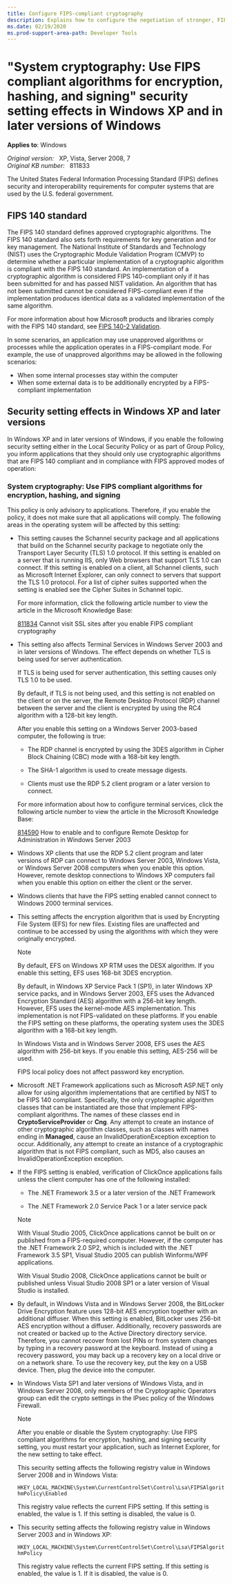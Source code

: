 ```yaml
---
title: Configure FIPS-compliant cryptography
description: Explains how to configure the negotiation of stronger, FIPS-compliant cryptography in Windows by enabling certain security settings.
ms.date: 02/19/2020
ms.prod-support-area-path: Developer Tools
---
```

# "System cryptography: Use FIPS compliant algorithms for encryption, hashing, and signing" security setting effects in Windows XP and in later versions of Windows

**Applies to**: Windows

_Original version:_ &nbsp; XP, Vista, Server 2008, 7  
_Original KB number:_ &nbsp; 811833

The United States Federal Information Processing Standard (FIPS) defines security and interoperability requirements for computer systems that are used by the U.S. federal government.

## FIPS 140 standard

The FIPS 140 standard defines approved cryptographic algorithms. The FIPS 140 standard also sets forth requirements for key generation and for key management. The National Institute of Standards and Technology (NIST) uses the Cryptographic Module Validation Program (CMVP) to determine whether a particular implementation of a cryptographic algorithm is compliant with the FIPS 140 standard. An implementation of a cryptographic algorithm is considered FIPS 140-compliant only if it has been submitted for and has passed NIST validation. An algorithm that has not been submitted cannot be considered FIPS-compliant even if the implementation produces identical data as a validated implementation of the same algorithm.

For more information about how Microsoft products and libraries comply with the FIPS 140 standard, see [FIPS 140-2 Validation](https://technet.microsoft.com/library/cc750357.aspx).

In some scenarios, an application may use unapproved algorithms or processes while the application operates in a FIPS-compliant mode. For example, the use of unapproved algorithms may be allowed in the following scenarios:

- When some internal processes stay within the computer
- When some external data is to be additionally encrypted by a FIPS-compliant implementation

## Security setting effects in Windows XP and later versions

In Windows XP and in later versions of Windows, if you enable the following security setting either in the Local Security Policy or as part of Group Policy, you inform applications that they should only use cryptographic algorithms that are FIPS 140 compliant and in compliance with FIPS approved modes of operation:

### System cryptography: Use FIPS compliant algorithms for encryption, hashing, and signing

This policy is only advisory to applications. Therefore, if you enable the policy, it does not make sure that all applications will comply. The following areas in the operating system will be affected by this setting:

- This setting causes the Schannel security package and all applications that build on the Schannel security package to negotiate only the Transport Layer Security (TLS) 1.0 protocol. If this setting is enabled on a server that is running IIS, only Web browsers that support TLS 1.0 can connect. If this setting is enabled on a client, all Schannel clients, such as Microsoft Internet Explorer, can only connect to servers that support the TLS 1.0 protocol. For a list of cipher suites supported when the setting is enabled see the Cipher Suites in Schannel topic.

   For more information, click the following article number to view the article in the Microsoft Knowledge Base:

   [811834](https://support.microsoft.com/help/811834) Cannot visit SSL sites after you enable FIPS compliant cryptography

- This setting also affects Terminal Services in Windows Server 2003 and in later versions of Windows. The effect depends on whether TLS is being used for server authentication.

   If TLS is being used for server authentication, this setting causes only TLS 1.0 to be used.

   By default, if TLS is not being used, and this setting is not enabled on the client or on the server, the Remote Desktop Protocol (RDP) channel between the server and the client is encrypted by using the RC4 algorithm with a 128-bit key length.

   After you enable this setting on a Windows Server 2003-based computer, the following is true:

  - The RDP channel is encrypted by using the 3DES algorithm in Cipher Block Chaining (CBC) mode with a 168-bit key length.

  - The SHA-1 algorithm is used to create message digests.

  - Clients must use the RDP 5.2 client program or a later version to connect.

   For more information about how to configure terminal services, click the following article number to view the article in the Microsoft Knowledge Base:

   [814590](https://support.microsoft.com/help/814590) How to enable and to configure Remote Desktop for Administration in Windows Server 2003

- Windows XP clients that use the RDP 5.2 client program and later versions of RDP can connect to Windows Server 2003, Windows Vista, or Windows Server 2008 computers when you enable this option. However, remote desktop connections to Windows XP computers fail when you enable this option on either the client or the server.

- Windows clients that have the FIPS setting enabled cannot connect to Windows 2000 terminal services.

- This setting affects the encryption algorithm that is used by Encrypting File System (EFS) for new files. Existing files are unaffected and continue to be accessed by using the algorithms with which they were originally encrypted.

  > [!NOTE]
  > By default, EFS on Windows XP RTM uses the DESX algorithm. If you enable this setting, EFS uses 168-bit 3DES encryption.
  >
  > By default, in Windows XP Service Pack 1 (SP1), in later Windows XP service packs, and in Windows Server 2003, EFS uses the Advanced Encryption Standard (AES) algorithm with a 256-bit key length. However, EFS uses the kernel-mode AES implementation. This implementation is not FIPS-validated on these platforms. If you enable the FIPS setting on these platforms, the operating system uses the 3DES algorithm with a 168-bit key length.
  >
  > In Windows Vista and in Windows Server 2008, EFS uses the AES algorithm with 256-bit keys. If you enable this setting, AES-256 will be used.
  >
  > FIPS local policy does not affect password key encryption.

- Microsoft .NET Framework applications such as Microsoft ASP.NET only allow for using algorithm implementations that are certified by NIST to be FIPS 140 compliant. Specifically, the only cryptographic algorithm classes that can be instantiated are those that implement FIPS-compliant algorithms. The names of these classes end in **CryptoServiceProvider** or **Cng**. Any attempt to create an instance of other cryptographic algorithm classes, such as classes with names ending in **Managed**, cause an InvalidOperationException exception to occur. Additionally, any attempt to create an instance of a cryptographic algorithm that is not FIPS compliant, such as MD5, also causes an InvalidOperationException exception.

- If the FIPS setting is enabled, verification of ClickOnce applications fails unless the client computer has one of the following installed:
  - The .NET Framework 3.5 or a later version of the .NET Framework
  
  - The .NET Framework 2.0 Service Pack 1 or a later service pack
  
  > [!NOTE]
  >
  > With Visual Studio 2005, ClickOnce applications cannot be built on or published from a FIPS-required computer. However, if the computer has the .NET Framework 2.0 SP2, which is included with the .NET Framework 3.5 SP1, Visual Studio 2005 can publish Winforms/WPF applications.
  >
  > With Visual Studio 2008, ClickOnce applications cannot be built or published unless Visual Studio 2008 SP1 or a later version of Visual Studio is installed.

- By default, in Windows Vista and in Windows Server 2008, the BitLocker Drive Encryption feature uses 128-bit AES encryption together with an additional diffuser. When this setting is enabled, BitLocker uses 256-bit AES encryption without a diffuser. Additionally, recovery passwords are not created or backed up to the Active Directory directory service. Therefore, you cannot recover from lost PINs or from system changes by typing in a recovery password at the keyboard. Instead of using a recovery password, you may back up a recovery key on a local drive or on a network share. To use the recovery key, put the key on a USB device. Then, plug the device into the computer.

- In Windows Vista SP1 and later versions of Windows Vista, and in Windows Server 2008, only members of the Cryptographic Operators group can edit the crypto settings in the IPsec policy of the Windows Firewall.

  > [!NOTE]
  >
  > After you enable or disable the System cryptography: Use FIPS compliant algorithms for encryption, hashing, and signing security setting, you must restart your application, such as Internet Explorer, for the new setting to take effect.
  >
  > This security setting affects the following registry value in Windows Server 2008 and in Windows Vista:
  >
  > `HKEY_LOCAL_MACHINE\System\CurrentControlSet\Control\Lsa\FIPSAlgorithmPolicy\Enabled`
  >
  > This registry value reflects the current FIPS setting. If this setting is enabled, the value is 1. If this setting is disabled, the value is 0.

- This security setting affects the following registry value in Windows Server 2003 and in Windows XP:

   `HKEY_LOCAL_MACHINE\System\CurrentControlSet\Control\Lsa\FIPSAlgorithmPolicy`

   This registry value reflects the current FIPS setting. If this setting is enabled, the value is 1. If it is disabled, the value is 0.
